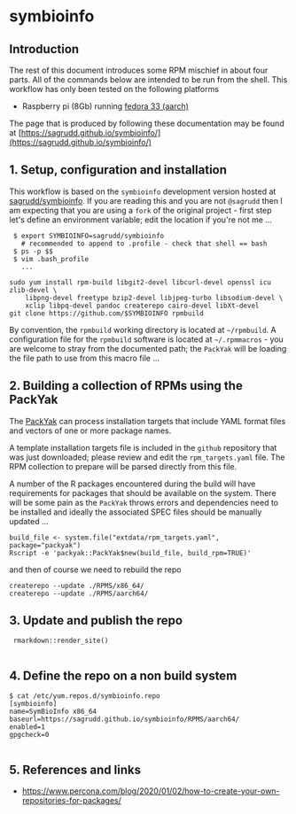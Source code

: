 # symbioinfo

## Introduction

The rest of this document introduces some RPM mischief in about four parts. All
of the commands below are intended to be run from the shell. This workflow has
only been tested on the following platforms

* Raspberry pi (8Gb) running [fedora 33 (aarch)](https://download.fedoraproject.org/pub/fedora/linux/releases/33/Server/armhfp/images/Fedora-Server-armhfp-33-1.2-sda.raw.xz)

The page that is produced by following these documentation may be found at
[https://sagrudd.github.io/symbioinfo/](https://sagrudd.github.io/symbioinfo/)

## 1. Setup, configuration and installation

This workflow is based on the `symbioinfo` development version hosted at 
[sagrudd/symbioinfo](https://github.com/sagrudd/symbioinfo). If you are reading
this and you are not `@sagrudd` then I am expecting that you are using a `fork`
of the original project - first step let's define an environment variable; edit
the location if you're not me ...

```
 $ export SYMBIOINFO=sagrudd/symbioinfo
   # recommended to append to .profile - check that shell == bash
 $ ps -p $$
 $ vim .bash_profile
   ...
```

```
sudo yum install rpm-build libgit2-devel libcurl-devel openssl icu zlib-devel \
    libpng-devel freetype bzip2-devel libjpeg-turbo libsodium-devel \
    xclip libpq-devel pandoc createrepo cairo-devel libXt-devel 
git clone https://github.com/$SYMBIOINFO rpmbuild

```

By convention, the `rpmbuild` working directory is located at `~/rpmbuild`. A
configuration file for the `rpmbuild` software is located at `~/.rpmmacros` -
you are welcome to stray from the documented path; the `PackYak` will be loading
the file path to use from this macro file ... 

## 2. Building a collection of RPMs using the PackYak

The [PackYak](https://github.com/sagrudd/packyak) can process installation
targets that include YAML format files and vectors of one or more package names.

A template installation targets file is included in the `github` repository that
was just downloaded; please review and edit the `rpm_targets.yaml` file. The
RPM collection to prepare will be parsed directly from this file.

A number of the R packages encountered during the build will have requirements
for packages that should be available on the system. There will be some pain
as the `PackYak` throws errors and dependencies need to be installed and ideally
the associated SPEC files should be manually updated ...

```
build_file <- system.file("extdata/rpm_targets.yaml", package="packyak")
Rscript -e 'packyak::PackYak$new(build_file, build_rpm=TRUE)'
```

and then of course we need to rebuild the repo

```
createrepo --update ./RPMS/x86_64/
createrepo --update ./RPMS/aarch64/
```

## 3. Update and publish the repo

```
 rmarkdown::render_site()
 
```

## 4. Define the repo on a non build system

```
$ cat /etc/yum.repos.d/symbioinfo.repo 
[symbioinfo]
name=SymBioInfo x86_64
baseurl=https://sagrudd.github.io/symbioinfo/RPMS/aarch64/
enabled=1
gpgcheck=0


```

## 5. References and links

- https://www.percona.com/blog/2020/01/02/how-to-create-your-own-repositories-for-packages/

